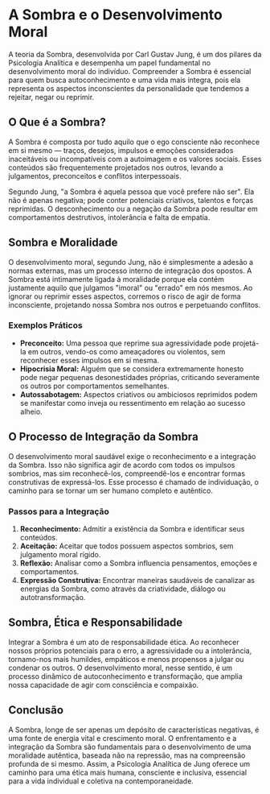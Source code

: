 
# A Sombra e o Desenvolvimento Moral

A teoria da Sombra, desenvolvida por Carl Gustav Jung, é um dos pilares da Psicologia Analítica e desempenha um papel fundamental no desenvolvimento moral do indivíduo. Compreender a Sombra é essencial para quem busca autoconhecimento e uma vida mais íntegra, pois ela representa os aspectos inconscientes da personalidade que tendemos a rejeitar, negar ou reprimir.

## O Que é a Sombra?

A Sombra é composta por tudo aquilo que o ego consciente não reconhece em si mesmo — traços, desejos, impulsos e emoções considerados inaceitáveis ou incompatíveis com a autoimagem e os valores sociais. Esses conteúdos são frequentemente projetados nos outros, levando a julgamentos, preconceitos e conflitos interpessoais.

Segundo Jung, "a Sombra é aquela pessoa que você prefere não ser". Ela não é apenas negativa; pode conter potenciais criativos, talentos e forças reprimidas. O desconhecimento ou a negação da Sombra pode resultar em comportamentos destrutivos, intolerância e falta de empatia.

## Sombra e Moralidade

O desenvolvimento moral, segundo Jung, não é simplesmente a adesão a normas externas, mas um processo interno de integração dos opostos. A Sombra está intimamente ligada à moralidade porque ela contém justamente aquilo que julgamos "imoral" ou "errado" em nós mesmos. Ao ignorar ou reprimir esses aspectos, corremos o risco de agir de forma inconsciente, projetando nossa Sombra nos outros e perpetuando conflitos.

### Exemplos Práticos

- **Preconceito:** Uma pessoa que reprime sua agressividade pode projetá-la em outros, vendo-os como ameaçadores ou violentos, sem reconhecer esses impulsos em si mesma.
- **Hipocrisia Moral:** Alguém que se considera extremamente honesto pode negar pequenas desonestidades próprias, criticando severamente os outros por comportamentos semelhantes.
- **Autossabotagem:** Aspectos criativos ou ambiciosos reprimidos podem se manifestar como inveja ou ressentimento em relação ao sucesso alheio.

## O Processo de Integração da Sombra

O desenvolvimento moral saudável exige o reconhecimento e a integração da Sombra. Isso não significa agir de acordo com todos os impulsos sombrios, mas sim reconhecê-los, compreendê-los e encontrar formas construtivas de expressá-los. Esse processo é chamado de individuação, o caminho para se tornar um ser humano completo e autêntico.

### Passos para a Integração

1. **Reconhecimento:** Admitir a existência da Sombra e identificar seus conteúdos.
2. **Aceitação:** Aceitar que todos possuem aspectos sombrios, sem julgamento moral rígido.
3. **Reflexão:** Analisar como a Sombra influencia pensamentos, emoções e comportamentos.
4. **Expressão Construtiva:** Encontrar maneiras saudáveis de canalizar as energias da Sombra, como através da criatividade, diálogo ou autotransformação.

## Sombra, Ética e Responsabilidade

Integrar a Sombra é um ato de responsabilidade ética. Ao reconhecer nossos próprios potenciais para o erro, a agressividade ou a intolerância, tornamo-nos mais humildes, empáticos e menos propensos a julgar ou condenar os outros. O desenvolvimento moral, nesse sentido, é um processo dinâmico de autoconhecimento e transformação, que amplia nossa capacidade de agir com consciência e compaixão.

## Conclusão

A Sombra, longe de ser apenas um depósito de características negativas, é uma fonte de energia vital e crescimento moral. O enfrentamento e a integração da Sombra são fundamentais para o desenvolvimento de uma moralidade autêntica, baseada não na repressão, mas na compreensão profunda de si mesmo. Assim, a Psicologia Analítica de Jung oferece um caminho para uma ética mais humana, consciente e inclusiva, essencial para a vida individual e coletiva na contemporaneidade.
```

